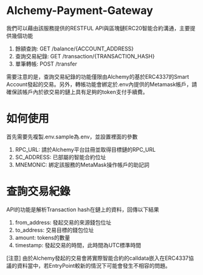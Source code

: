 # Alchemy-Payment-Gateway
我們可以藉由該服務提供的RESTFUL API與區塊鏈ERC20智能合約溝通，主要提供幾個功能
1. 餘額查詢: GET /balance/{ACCOUNT_ADDRESS}
2. 查詢交易紀錄: GET /transaction/{TRANSACTION_HASH}
3. 單筆轉帳: POST /transfer

需要注意的是，查詢交易紀錄的功能僅限由Alchemy的基於ERC4337的Smart Account發起的交易。另外，轉帳功能會綁定於.env內提供的Metamask帳戶，請確保該帳戶內於欲交易的鏈上具有足夠的token支付手續費。

# 如何使用
首先需要先複製.env.sample為.env，並設置裡面的參數
1. RPC_URL: 請於Alchemy平台註冊並取得目標鏈的RPC_URL
2. SC_ADDRESS: 已部屬的智能合約位址
3. MNEMONIC: 綁定該服務的MetaMask操作帳戶的助記詞

# 查詢交易紀錄
API的功能是解析Transaction hash在鏈上的資料，回傳以下結果
1. from_address: 發起交易的來源錢包位址
2. to_address: 交易目標的錢包位址
3. amount: tokens的數量
4. timestamp: 發起交易的時間，此時間為UTC標準時間

[注意] 由於Alchemy發起的交易會將實際智能合約的calldata嵌入在ERC4337協議的資料當中，若EntryPoint較新的情況下可能會發生不相容的問題。
